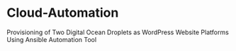# Cloud-Automation
Provisioning of Two Digital Ocean Droplets as WordPress Website Platforms Using Ansible Automation Tool
